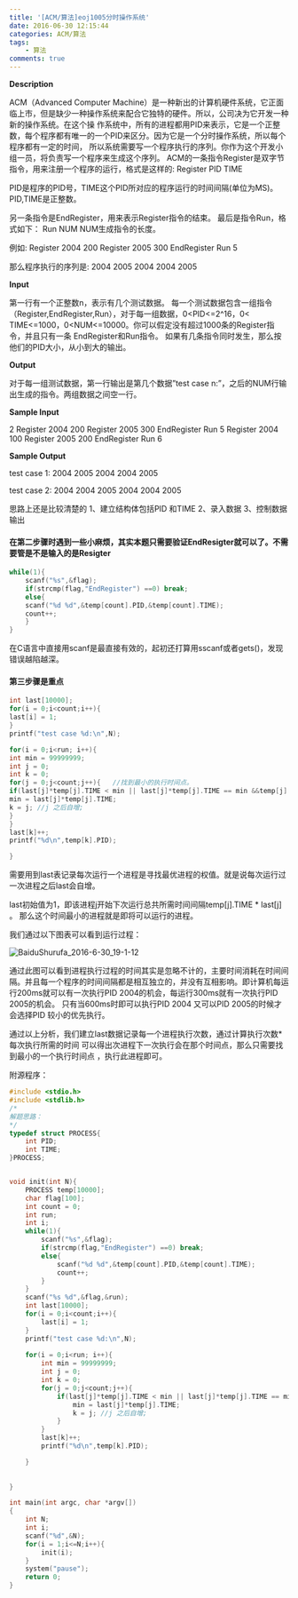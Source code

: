 ```yaml
---
title: '[ACM/算法]eoj1005分时操作系统'
date: 2016-06-30 12:15:44
categories: ACM/算法
tags: 
	- 算法
comments: true
---
```


**Description** 

ACM（Advanced Computer Machine）是一种新出的计算机硬件系统，它正面临上市，但是缺少一种操作系统来配合它独特的硬件。所以，公司决为它开发一种新的操作系统。在这个操 作系统中，所有的进程都用PID来表示，它是一个正整数，每个程序都有唯一的一个PID来区分。因为它是一个分时操作系统，所以每个程序都有一定的时间， 所以系统需要写一个程序执行的序列。你作为这个开发小组一员，将负责写一个程序来生成这个序列。
ACM的一条指令Register是双字节指令，用来注册一个程序的运行，格式是这样的:
Register PID TIME

PID是程序的PID号，TIME这个PID所对应的程序运行的时间间隔(单位为MS)。PID,TIME是正整数。

另一条指令是EndRegister，用来表示Register指令的结束。
最后是指令Run，格式如下：
Run NUM
NUM生成指令的长度。

例如:
Register 2004 200
Register 2005 300
EndRegister
Run 5

那么程序执行的序列是:
2004
2005
2004
2004
2005

**Input** 

第一行有一个正整数n，表示有几个测试数据。
每一个测试数据包含一组指令（Register,EndRegister,Run），对于每一组数据，0<PID<=2^16，0< TIME<=1000，0<NUM<=10000。你可以假定没有超过1000条的Register指令，并且只有一条 EndRegister和Run指令。
如果有几条指令同时发生，那么按他们的PID大小，从小到大的输出。

**Output** 

对于每一组测试数据，第一行输出是第几个数据”test case n:”，之后的NUM行输出生成的指令。两组数据之间空一行。

**Sample Input** 

2
Register 2004 200
Register 2005 300
EndRegister
Run 5
Register 2004 100
Register 2005 200
EndRegister
Run 6

**Sample Output** 

test case 1:
2004
2005
2004
2004
2005

test case 2:
2004
2004
2005
2004
2004
2005

思路上还是比较清楚的
1、建立结构体包括PID 和TIME
2、录入数据
3、控制数据输出

#### 在第二步骤时遇到一些小麻烦，其实本题只需要验证EndResigter就可以了。不需要管是不是输入的是Resigter

```c
while(1){
    scanf("%s",&flag);
	if(strcmp(flag,"EndRegister") ==0) break;
	else{
	scanf("%d %d",&temp[count].PID,&temp[count].TIME);
	count++;
    }
}
```

在C语言中直接用scanf是最直接有效的，起初还打算用sscanf或者gets()，发现错误越陷越深。

#### 第三步骤是重点

```c
int last[10000];
for(i = 0;i<count;i++){
last[i] = 1;
}
printf("test case %d:\n",N);

for(i = 0;i<run; i++){
int min = 99999999;
int j = 0;
int k = 0;
for(j = 0;j<count;j++){   //找到最小的执行时间点。
if(last[j]*temp[j].TIME < min || last[j]*temp[j].TIME == min &&temp[j].PID <temp[k].PID){
min = last[j]*temp[j].TIME;
k = j; //j 之后自增;
}
}
last[k]++;
printf("%d\n",temp[k].PID);

}
```

需要用到last表记录每次运行一个进程是寻找最优进程的权值。就是说每次运行过一次进程之后last会自增。

last初始值为1，即该进程j开始下次运行总共所需时间间隔temp[j].TIME * last[j] 。 那么这个时间最小的进程就是即将可以运行的进程。

我们通过以下图表可以看到运行过程：

![BaiduShurufa_2016-6-30_19-1-12](https://zkeenly.com/images/2016-6-30-1.png)

通过此图可以看到进程执行过程的时间其实是忽略不计的，主要时间消耗在时间间隔。并且每一个程序的时间间隔都是相互独立的，并没有互相影响。即计算机每运行200ms就可以有一次执行PID 2004的机会，每运行300ms就有一次执行PID 2005的机会。 只有当600ms时即可以执行PID 2004 又可以PID 2005的时候才会选择PID 较小的优先执行。

通过以上分析，我们建立last数据记录每一个进程执行次数，通过计算执行次数*每次执行所需的时间 可以得出次进程下一次执行会在那个时间点，那么只需要找到最小的一个执行时间点 ，执行此进程即可。

附源程序：

```c
#include <stdio.h>
#include <stdlib.h>
/*
解题思路：
*/
typedef struct PROCESS{
	int PID;
	int TIME;
}PROCESS;


void init(int N){
	PROCESS temp[10000];
	char flag[100];
	int count = 0;
	int run;
	int i;
	while(1){
        scanf("%s",&flag);
		if(strcmp(flag,"EndRegister") ==0) break;
		else{
			scanf("%d %d",&temp[count].PID,&temp[count].TIME);
			count++;
		}
	}
	scanf("%s %d",&flag,&run);
	int last[10000];
	for(i = 0;i<count;i++){
		last[i] = 1;
	}
	printf("test case %d:\n",N);
	
	for(i = 0;i<run; i++){
        int min = 99999999;
		int j = 0;
		int k = 0;
		for(j = 0;j<count;j++){
			if(last[j]*temp[j].TIME < min || last[j]*temp[j].TIME == min &&temp[j].PID <temp[k].PID){
				min = last[j]*temp[j].TIME;
				k = j; //j 之后自增;
			}
		}
		last[k]++;
		printf("%d\n",temp[k].PID);

	}
	
	
}

int main(int argc, char *argv[])
{
	int N;
	int i;
	scanf("%d",&N);
	for(i = 1;i<=N;i++){
		init(i);
	}
	system("pause");
	return 0;
}

```

